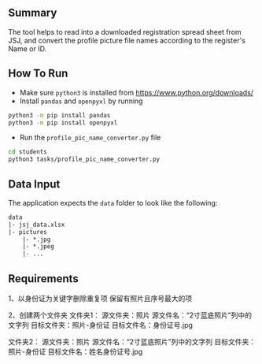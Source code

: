 ## Summary

The tool helps to read into a downloaded registration spread sheet from JSJ, and convert the profile picture file names according to the register's Name or ID.

## How To Run

- Make sure `python3` is installed from https://www.python.org/downloads/
- Install `pandas` and `openpyxl` by running
```bash
python3 -m pip install pandas
python3 -m pip install openpyxl
```
- Run the `profile_pic_name_converter.py` file
```bash
cd students
python3 tasks/profile_pic_name_converter.py
```

## Data Input

The application expects the `data` folder to look like the following:
```txt
data
|- jsj_data.xlsx
|- pictures
    |- *.jpg
    |- *.jpeg
    |- ...
```

## Requirements

1、以身份证为关键字删除重复项
 保留有照片且序号最大的项

2、创建两个文件夹
文件夹1：
源文件夹：照片
源文件名：“2寸蓝底照片”列中的文字列
目标文件夹：照片-身份证
目标文件名：身份证号.jpg

文件夹2：
源文件夹：照片
源文件名：“2寸蓝底照片”列中的文字列
目标文件夹：照片-身份证
目标文件名：姓名身份证号.jpg
